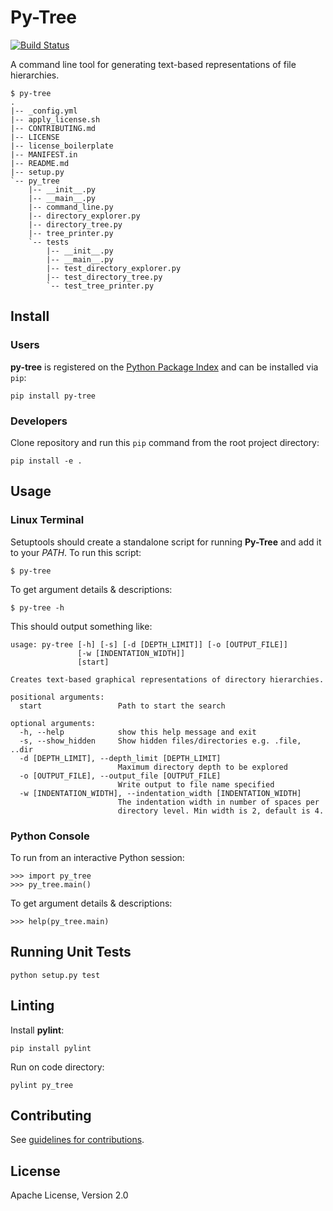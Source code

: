 # Py-Tree #

[![Build Status](https://travis-ci.org/tdeh/py-tree.svg?branch=master)](https://travis-ci.org/tdeh/py-tree)

A command line tool for generating text-based representations of file hierarchies.

```
$ py-tree
.
|-- _config.yml
|-- apply_license.sh
|-- CONTRIBUTING.md
|-- LICENSE
|-- license_boilerplate
|-- MANIFEST.in
|-- README.md
|-- setup.py
`-- py_tree
    |-- __init__.py
    |-- __main__.py
    |-- command_line.py
    |-- directory_explorer.py
    |-- directory_tree.py
    |-- tree_printer.py
    `-- tests
        |-- __init__.py
        |-- __main__.py
        |-- test_directory_explorer.py
        |-- test_directory_tree.py
        `-- test_tree_printer.py

```

## Install ##

### Users ###

**py-tree** is registered on the [Python Package Index](https://pypi.python.org/pypi/py-tree) and can be installed via `pip`:

    pip install py-tree

### Developers ###

Clone repository and run this `pip` command from the root project directory:

    pip install -e .

## Usage ##

### Linux Terminal ###

Setuptools should create a standalone script for running **Py-Tree** and add it to your *PATH*. To run this script:

    $ py-tree

To get argument details & descriptions:

    $ py-tree -h

This should output something like:

```
usage: py-tree [-h] [-s] [-d [DEPTH_LIMIT]] [-o [OUTPUT_FILE]]
               [-w [INDENTATION_WIDTH]]
               [start]

Creates text-based graphical representations of directory hierarchies.

positional arguments:
  start                 Path to start the search

optional arguments:
  -h, --help            show this help message and exit
  -s, --show_hidden     Show hidden files/directories e.g. .file, ..dir
  -d [DEPTH_LIMIT], --depth_limit [DEPTH_LIMIT]
                        Maximum directory depth to be explored
  -o [OUTPUT_FILE], --output_file [OUTPUT_FILE]
                        Write output to file name specified
  -w [INDENTATION_WIDTH], --indentation_width [INDENTATION_WIDTH]
                        The indentation width in number of spaces per
                        directory level. Min width is 2, default is 4.

```

### Python Console ###

To run from an interactive Python session:

    >>> import py_tree
    >>> py_tree.main()

To get argument details & descriptions:

    >>> help(py_tree.main)

## Running Unit Tests ##

    python setup.py test

## Linting ##

Install **pylint**:

    pip install pylint

Run on code directory:

    pylint py_tree

## Contributing ##

See [guidelines for contributions](CONTRIBUTING.md).

## License ##

Apache License, Version 2.0

